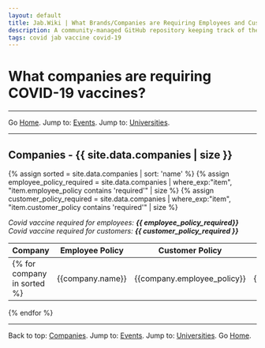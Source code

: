 ```yaml
---
layout: default
title: Jab.Wiki | What Brands/Companies are Requiring Employees and Customers to Have Covid Jabs?
description: A community-managed GitHub repository keeping track of the companies requiring covid jabs for employees.
tags: covid jab vaccine covid-19
---
```


# What companies are requiring COVID-19 vaccines?

---

Go [Home](/). Jump to: <a href="/events.html">Events</a>. Jump to: <a href="/universities.html">Universities</a>.

---

<a name="companies"></a>
## Companies - {{ site.data.companies | size }}
{% assign sorted = site.data.companies | sort: 'name' %}
{% assign employee_policy_required = site.data.companies | where_exp:"item", "item.employee_policy contains 'required'" | size %}
{% assign customer_policy_required = site.data.companies | where_exp:"item", "item.customer_policy contains 'required'" | size %}

*Covid vaccine required for employees: **{{ employee_policy_required}}***
*Covid vaccine required for customers: **{{ customer_policy_required }}***

| Company | Employee Policy | Customer Policy | Last Update |
| --- | --- | --- | --- |
{% for company in sorted %}| {{company.name}} | {{company.employee_policy}} | {{company.customer_policy}} | {{company.last_update}} |
{% endfor %}

---

Back to top: <a href="#companies">Companies</a>. Jump to: <a href="/events.html">Events</a>. Jump to: <a href="/universities.html">Universities</a>. Go [Home](/).
